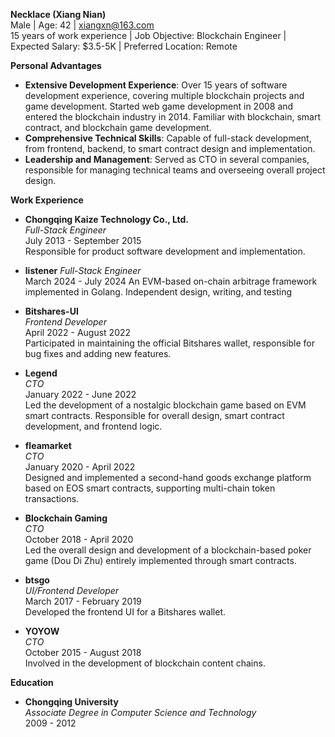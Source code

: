 **Necklace (Xiang Nian)**  
Male | Age: 42 | xiangxn@163.com  
15 years of work experience | Job Objective: Blockchain Engineer | Expected Salary: $3.5-5K | Preferred Location: Remote

**Personal Advantages**

- **Extensive Development Experience**: Over 15 years of software development experience, covering multiple blockchain projects and game development. Started web game development in 2008 and entered the blockchain industry in 2014. Familiar with blockchain, smart contract, and blockchain game development.
- **Comprehensive Technical Skills**: Capable of full-stack development, from frontend, backend, to smart contract design and implementation.
- **Leadership and Management**: Served as CTO in several companies, responsible for managing technical teams and overseeing overall project design.


**Work Experience**

- **Chongqing Kaize Technology Co., Ltd.**  
  *Full-Stack Engineer*  
  July 2013 - September 2015  
  Responsible for product software development and implementation.

- **listener**
*Full-Stack Engineer*  
March 2024 - July 2024
An EVM-based on-chain arbitrage framework implemented in Golang. Independent design, writing, and testing

- **Bitshares-UI**  
  *Frontend Developer*  
  April 2022 - August 2022  
  Participated in maintaining the official Bitshares wallet, responsible for bug fixes and adding new features.

- **Legend**  
  *CTO*  
  January 2022 - June 2022  
  Led the development of a nostalgic blockchain game based on EVM smart contracts. Responsible for overall design, smart contract development, and frontend logic.

- **fleamarket**  
  *CTO*  
  January 2020 - April 2022  
  Designed and implemented a second-hand goods exchange platform based on EOS smart contracts, supporting multi-chain token transactions.

- **Blockchain Gaming**  
  *CTO*  
  October 2018 - April 2020  
  Led the overall design and development of a blockchain-based poker game (Dou Di Zhu) entirely implemented through smart contracts.

- **btsgo**  
  *UI/Frontend Developer*  
  March 2017 - February 2019  
  Developed the frontend UI for a Bitshares wallet.

- **YOYOW**  
  *CTO*  
  October 2015 - August 2018  
  Involved in the development of blockchain content chains.

**Education**

- **Chongqing University**  
  *Associate Degree in Computer Science and Technology*  
  2009 - 2012
